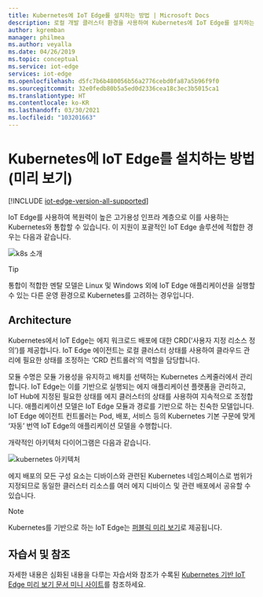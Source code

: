 ```yaml
---
title: Kubernetes에 IoT Edge를 설치하는 방법 | Microsoft Docs
description: 로컬 개발 클러스터 환경을 사용하여 Kubernetes에 IoT Edge를 설치하는 방법에 대해 알아봅니다.
author: kgremban
manager: philmea
ms.author: veyalla
ms.date: 04/26/2019
ms.topic: conceptual
ms.service: iot-edge
services: iot-edge
ms.openlocfilehash: d5fc7b6b480056b56a2776cebd0fa87a5b96f9f0
ms.sourcegitcommit: 32e0fedb80b5a5ed0d2336cea18c3ec3b5015ca1
ms.translationtype: HT
ms.contentlocale: ko-KR
ms.lasthandoff: 03/30/2021
ms.locfileid: "103201663"
---
```

# <a name="how-to-install-iot-edge-on-kubernetes-preview"></a>Kubernetes에 IoT Edge를 설치하는 방법(미리 보기)

[!INCLUDE [iot-edge-version-all-supported](../../includes/iot-edge-version-all-supported.md)]

IoT Edge를 사용하여 복원력이 높은 고가용성 인프라 계층으로 이를 사용하는 Kubernetes와 통합할 수 있습니다. 이 지원이 포괄적인 IoT Edge 솔루션에 적합한 경우는 다음과 같습니다.

![k8s 소개](./media/how-to-install-iot-edge-kubernetes/kubernetes-model.png)

>[!TIP]
>통합이 적합한 멘탈 모델은 Linux 및 Windows 외에 IoT Edge 애플리케이션을 실행할 수 있는 다른 운영 환경으로 Kubernetes를 고려하는 경우입니다.

## <a name="architecture"></a>Architecture 
Kubernetes에서 IoT Edge는 에지 워크로드 배포에 대한 CRD(‘사용자 지정 리소스 정의’)를 제공합니다. IoT Edge 에이전트는 로컬 클러스터 상태를 사용하여 클라우드 관리에 필요한 상태를 조정하는 ‘CRD 컨트롤러’의 역할을 담당합니다.

모듈 수명은 모듈 가용성을 유지하고 배치를 선택하는 Kubernetes 스케줄러에서 관리합니다. IoT Edge는 이를 기반으로 실행되는 에지 애플리케이션 플랫폼을 관리하고, IoT Hub에 지정된 필요한 상태를 에지 클러스터의 상태를 사용하여 지속적으로 조정합니다. 애플리케이션 모델은 IoT Edge 모듈과 경로를 기반으로 하는 친숙한 모델입니다. IoT Edge 에이전트 컨트롤러는 Pod, 배포, 서비스 등의 Kubernetes 기본 구문에 맞게 ‘자동’ 번역 IoT Edge의 애플리케이션 모델을 수행합니다.

개략적인 아키텍처 다이어그램은 다음과 같습니다.

![kubernetes 아키텍처](./media/how-to-install-iot-edge-kubernetes/publicpreview-refresh-kubernetes.png)

에지 배포의 모든 구성 요소는 디바이스와 관련된 Kubernetes 네임스페이스로 범위가 지정되므로 동일한 클러스터 리소스를 여러 에지 디바이스 및 관련 배포에서 공유할 수 있습니다.

>[!NOTE]
>Kubernetes를 기반으로 하는 IoT Edge는 [퍼블릭 미리 보기](https://azure.microsoft.com/support/legal/preview-supplemental-terms/)로 제공됩니다.

## <a name="tutorials-and-references"></a>자습서 및 참조 

자세한 내용은 심화된 내용을 다루는 자습서와 참조가 수록된 [Kubernetes 기반 IoT Edge 미리 보기 문서 미니 사이트](https://aka.ms/edgek8sdoc)를 참조하세요.
